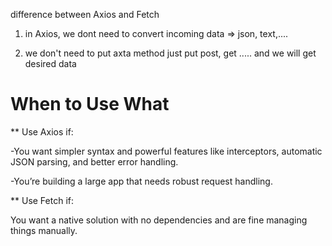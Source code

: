 difference between Axios and Fetch

1. in Axios, we dont need to convert incoming data => json, text,....

2. we don't need to put axta method just put post, get .....
   and we will get desired data

# When to Use What

\*\* Use Axios if:

-You want simpler syntax and powerful features like interceptors, automatic JSON parsing, and better error handling.

-You’re building a large app that needs robust request handling.

\*\* Use Fetch if:

You want a native solution with no dependencies and are fine managing things manually.
